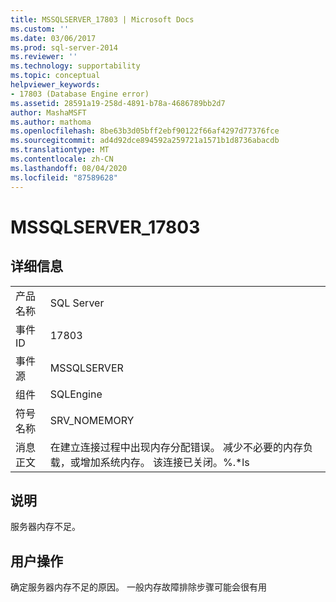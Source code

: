 ```yaml
---
title: MSSQLSERVER_17803 | Microsoft Docs
ms.custom: ''
ms.date: 03/06/2017
ms.prod: sql-server-2014
ms.reviewer: ''
ms.technology: supportability
ms.topic: conceptual
helpviewer_keywords:
- 17803 (Database Engine error)
ms.assetid: 28591a19-258d-4891-b78a-4686789bb2d7
author: MashaMSFT
ms.author: mathoma
ms.openlocfilehash: 8be63b3d05bff2ebf90122f66af4297d77376fce
ms.sourcegitcommit: ad4d92dce894592a259721a1571b1d8736abacdb
ms.translationtype: MT
ms.contentlocale: zh-CN
ms.lasthandoff: 08/04/2020
ms.locfileid: "87589628"
---
```

# <a name="mssqlserver_17803"></a>MSSQLSERVER_17803
    
## <a name="details"></a>详细信息  
  
|||  
|-|-|  
|产品名称|SQL Server|  
|事件 ID|17803|  
|事件源|MSSQLSERVER|  
|组件|SQLEngine|  
|符号名称|SRV_NOMEMORY|  
|消息正文|在建立连接过程中出现内存分配错误。 减少不必要的内存负载，或增加系统内存。 该连接已关闭。%.*ls|  
  
## <a name="explanation"></a>说明  
 服务器内存不足。  
  
## <a name="user-action"></a>用户操作  
 确定服务器内存不足的原因。 一般内存故障排除步骤可能会很有用  
  
  
